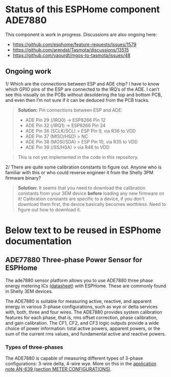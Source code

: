 # Status of this ESPHome component ADE7880

This component is work in progress.
Discussions are also ongoing here:
* https://github.com/esphome/feature-requests/issues/1579
* https://github.com/arendst/Tasmota/discussions/13515
* https://github.com/yaourdt/mgos-to-tasmota/issues/48

## Ongoing work

1/ Which are the connections between ESP and ADE chip? I have to know which GPIO pins of the ESP are connected to the IRQ’s of the ADE. I can’t see this visually on the PCBs without desoldering the top and bottom PCB, and even then I’m not sure if it can be deduced from the PCB tracks.

> **Solution:** Pin connections between ESP and ADE:
> * ADE Pin 29 (/IRQ0) -> ESP8266 Pin 12
> * ADE Pin 32 (/IRQ1) -> ESP8266 Pin 24
> * ADE Pin 36 (SCLK/SCL) > ESP Pin 9, via R36 to VDD
> * ADE Pin 37 (MISO/HSD) > NC
> * ADE Pin 38 (MOSI/SDA) > ESP Pin 10, via R35 to VDD
> * ADE Pin 39 (/SS/HSA) > via R46 to VDD

> This is not yet implemented in the code in this repository.

2/ There are quite some calibration constants to figure out. Anyone who is familiar with this or who could reverse engineer it from the Shelly 3PM firmware binary?

> **Solution:** It seems that you need to download the calibration constants from your 3EM device **before** loading any new firmware on it! Calibration constants are specific to a device, if you don't download them first, the device basically becomes worthless. Need to figure out how to download it.

# Below text to be reused in ESPhome documentation

## ADE77880 Three-phase Power Sensor for ESPHome
The ade7880 sensor platform allows you to use ADE7880 three phase energy metering ICs [(datasheet)](https://www.analog.com/media/en/technical-documentation/data-sheets/ADE7880.pdf) with ESPHome. These are commonly found in Shelly 3EM devices.

The ADE7880 is suitable for measuring active, reactive, and apparent energy in various 3-phase configurations, such as wye  or delta services with, both, three and four wires. The ADE7880 provides system calibration features for each phase, that is, rms offset correction, phase calibration, and gain calibration. The CF1, CF2, and CF3 logic outputs provide a wide choice of  power information: total active powers, apparent powers, or the sum of the current rms values, and fundamental active and reactive powers.

### Types of three-phases
The ADE7880 is capable of measuring different types of 3-phase configurations: 3-wire delta, 4-wire wye. More on this in the [application note AN-639 (section METER CONFIGURATIONS)](https://www.analog.com/media/en/technical-documentation/application-notes/AN-639.pdf?doc=ADE7880.pdf).
